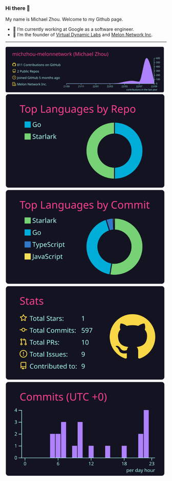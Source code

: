 ### Hi there 👋

My name is Michael Zhou. Welcome to my Github page.

- 🔭 I’m currently working at Google as a software engineer.
- 🦸 I’m the founder of [Virtual Dynamic Labs](https://www.virtualdynamiclabs.xyz) and [Melon Network Inc](https://www.melonnetwork.io). 

--------------------------------------------------------------------------------------------------------

[![](https://raw.githubusercontent.com/michzhou-melonnetwork/michzhou-melonnetwork/master/profile-summary-card-output/radical/0-profile-details.svg)](https://github.com/vn7n24fzkq/github-profile-summary-cards)
[![](https://raw.githubusercontent.com/michzhou-melonnetwork/michzhou-melonnetwork/master/profile-summary-card-output/radical/1-repos-per-language.svg)](https://github.com/vn7n24fzkq/github-profile-summary-cards) [![](https://raw.githubusercontent.com/michzhou-melonnetwork/michzhou-melonnetwork/master/profile-summary-card-output/radical/2-most-commit-language.svg)](https://github.com/vn7n24fzkq/github-profile-summary-cards)
[![](https://raw.githubusercontent.com/michzhou-melonnetwork/michzhou-melonnetwork/master/profile-summary-card-output/radical/3-stats.svg)](https://github.com/vn7n24fzkq/github-profile-summary-cards) [![](https://raw.githubusercontent.com/michzhou-melonnetwork/michzhou-melonnetwork/master/profile-summary-card-output/radical/4-productive-time.svg)](https://github.com/vn7n24fzkq/github-profile-summary-cards)

